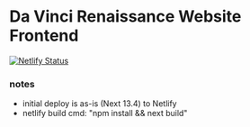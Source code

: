 # Da Vinci Renaissance Website Frontend
[![Netlify Status](https://api.netlify.com/api/v1/badges/9e8ff912-8a8a-4b69-a74d-02e06d2bb204/deploy-status)](https://app.netlify.com/sites/eclectic-starlight-7db94d/deploys)


### notes
- initial deploy is as-is (Next 13.4) to Netlify
- netlify build cmd: "npm install && next build"

